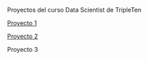 Proyectos del curso Data Scientist de TripleTen

[Proyecto 1](https://github.com/davidalex2012/Tripleten-projects/blob/67755a1c52aa76379095c968fb9b3e33b80dd6df/proyecto%201.ipynb
)

[Proyecto 2](https://github.com/davidalex2012/Tripleten-projects/blob/3eaf632c445c474fac843462d7c96299212b3aef/Proyecto%202%20(1).ipynb)

Proyecto 3
